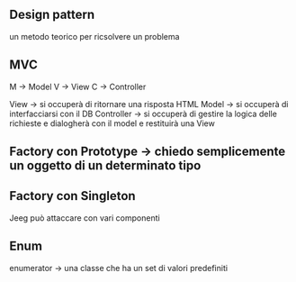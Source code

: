 ## Design pattern
un metodo teorico per ricsolvere un problema

## MVC
M -> Model
V -> View
C -> Controller

View -> si occuperà di ritornare una risposta HTML
Model -> si occuperà di interfacciarsi con il DB
Controller -> si occuperà di gestire la logica delle richieste e dialogherà con il model e restituirà una View


## Factory con Prototype -> chiedo semplicemente un oggetto di un determinato tipo
## Factory con Singleton


Jeeg può attaccare con vari componenti



## Enum
enumerator -> una classe che ha un set di valori predefiniti